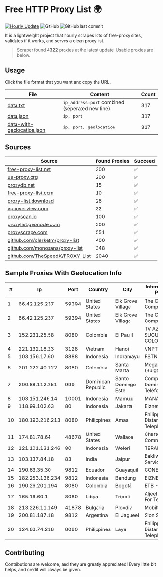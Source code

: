 
# Free HTTP Proxy List 🌍

[![Hourly Update](https://github.com/mertguvencli/http-proxy-list/actions/workflows/main.yml/badge.svg?branch=main)](https://github.com/mertguvencli/http-proxy-list/actions/workflows/main.yml)
![GitHub](https://img.shields.io/github/license/mertguvencli/http-proxy-list)
![GitHub last commit](https://img.shields.io/github/last-commit/mertguvencli/http-proxy-list)

It is a lightweight project that hourly scrapes lots of free-proxy sites, validates if it works, and serves a clean proxy list.


> Scraper found **4322** proxies at the latest update. Usable proxies are below.

## Usage

Click the file format that you want and copy the URL.


|File|Content|Count|
|----|-------|-----|
|[data.txt](https://raw.githubusercontent.com/mertguvencli/http-proxy-list/main/proxy-list/data.txt)|`ip_address:port` combined (seperated new line)|317|
|[data.json](https://raw.githubusercontent.com/mertguvencli/http-proxy-list/main/proxy-list/data.json)|`ip, port`|317|
|[data-with-geolocation.json](https://raw.githubusercontent.com/mertguvencli/http-proxy-list/main/proxy-list/data-with-geolocation.json)|`ip, port, geolocation`|317|

## Sources

|Source|Found Proxies|Succeed|
|------|-------------|-------|
|[free-proxy-list.net](https://free-proxy-list.net)|300|✅|
|[us-proxy.org](https://www.us-proxy.org)|200|✅|
|[proxydb.net](http://proxydb.net)|15|✅|
|[free-proxy-list.com](https://free-proxy-list.com/?page=&port=&type%5B%5D=http&type%5B%5D=https&up_time=0&search=Search)|10|✅|
|[proxy-list.download](https://www.proxy-list.download/HTTP)|26|✅|
|[vpnoverview.com](https://vpnoverview.com/privacy/anonymous-browsing/free-proxy-servers)|32|✅|
|[proxyscan.io](https://www.proxyscan.io)|100|✅|
|[proxylist.geonode.com](https://proxylist.geonode.com/api/proxy-list?limit=300&page=1&sort_by=lastChecked&sort_type=desc&protocols=http,https)|300|✅|
|[proxyscrape.com](https://api.proxyscrape.com/v2/?request=displayproxies&protocol=http&timeout=10000&country=all&ssl=all&anonymity=all)|551|✅|
|[github.com/clarketm/proxy-list](https://raw.githubusercontent.com/clarketm/proxy-list/master/proxy-list-raw.txt)|400|✅|
|[github.com/monosans/proxy-list](https://raw.githubusercontent.com/monosans/proxy-list/main/proxies/http.txt)|348|✅|
|[github.com/TheSpeedX/PROXY-List](https://raw.githubusercontent.com/TheSpeedX/PROXY-List/master/http.txt)|2040|✅|


## Sample Proxies With Geolocation Info

|#|Ip|Port|Country|City|Internet Service Provider|
|-|--|----|-------|----|-------------------------|
|1|66.42.125.237|59394|United States|Elk Grove Village|The Constant Company|
|2|66.42.125.237|59394|United States|Elk Grove Village|The Constant Company|
|3|152.231.25.58|8080|Colombia|El Paujil|TV AZTECA SUCURSAL COLOMBIA|
|4|221.132.18.23|3128|Vietnam|Hanoi|VNPT|
|5|103.156.17.60|8888|Indonesia|Indramayu|RSTNET|
|6|201.222.40.122|8080|Colombia|Santa Marta|Megaport (Bulgaria) EAD|
|7|200.88.112.251|999|Dominican Republic|Santo Domingo Este|Compañía Dominicana de Teléfonos S. A.|
|8|103.151.246.14|10001|Indonesia|Mamuju|MANAKARRANET|
|9|118.99.102.63|80|Indonesia|Jakarta|Biznet Metronet|
|10|180.193.216.213|8080|Philippines|Amas|Philippine Long Distance Telephone Co.|
|11|174.81.78.64|48678|United States|Wallace|Charter Communications|
|12|121.101.131.246|80|Indonesia|Weleri|TERABIT|
|13|103.137.84.18|83|India|Jaipur|Bakliwal Telecom Services Pvt Ltd|
|14|190.63.35.30|9812|Ecuador|Guayaquil|CONECEL|
|15|182.253.136.234|9812|Indonesia|Bandung|BIZNET|
|16|190.26.201.194|8080|Colombia|Bogotá|ETB - Colombia|
|17|165.16.60.1|8080|Libya|Tripoli|Aljeel Aljadeed For Technology|
|18|213.226.11.149|41878|Bulgaria|Plovdiv|Mobiltel EAD|
|19|200.81.187.18|9812|Argentina|El Jagueel|Sion S.A|
|20|124.83.74.218|8080|Philippines|Laya|Philippine Long Distance Telephone Co.|



## Contributing

Contributions are welcome, and they are greatly appreciated! Every
little bit helps, and credit will always be given.

